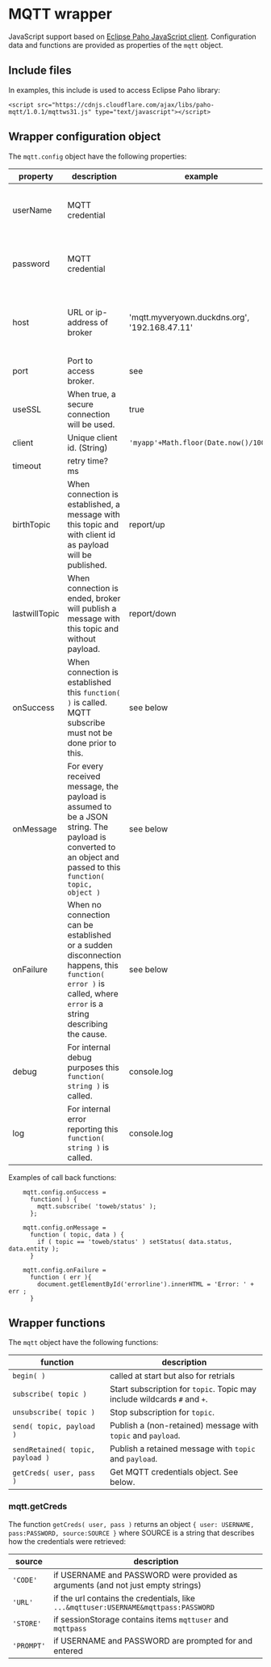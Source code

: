 # MQTT wrapper
JavaScript support based on [Eclipse Paho JavaScript client](https://github.com/eclipse/paho.mqtt.javascript).
Configuration data and functions are provided as properties of the `mqtt` object.

## Include files
In examples, this include is used to access Eclipse Paho library: 

`<script src="https://cdnjs.cloudflare.com/ajax/libs/paho-mqtt/1.0.1/mqttws31.js" type="text/javascript"></script>`

## Wrapper configuration object
The `mqtt.config` object have the following properties:

|property|description|example|conditions
|--------|-----------|-------|---------
|userName | MQTT credential   |       |required when broker access is restricted 
|password | MQTT credential   |       |required when broker access is restricted 
|host | URL or ip-address of broker   | 'mqtt.myveryown.duckdns.org', '192.168.47.11'      |required when MQTT broker access is restricted 
|port | Port to access broker.   | see  |required
|useSSL | When true, a secure connection will be used. | true      |required
|client | Unique client id. (String)  |  `'myapp'+Math.floor(Date.now()/1000)` | required
|timeout |retry time? ms          |       |2000 
|birthTopic | When connection is established, a message with this topic and with client id as payload will be published. | report/up  |optional
|lastwillTopic | When connection is ended, broker will publish a message with this topic and without payload.   | report/down  | optional
|onSuccess |When connection is established this `function( )` is called. MQTT subscribe must not be done prior to this. | see below | optional
|onMessage |For every received message, the payload is assumed to be a JSON string. The payload is converted to an object and passed to this `function( topic, object )` | see below | required
|onFailure |When no connection can be established or a sudden disconnection happens, this `function( error )` is called, where `error` is a string describing the cause. | see below | optional
|debug |For internal debug purposes this `function( string )` is called. | console.log | 
|log |For internal error reporting this `function( string )` is called. | console.log |

Examples of call back functions:

~~~
    mqtt.config.onSuccess = 
      function( ) {
        mqtt.subscribe( 'toweb/status' ); 
      };
     
    mqtt.config.onMessage = 
      function ( topic, data ) { 
        if ( topic == 'toweb/status' ) setStatus( data.status, data.entity ); 
      } 
      
    mqtt.config.onFailure = 
      function ( err ){
        document.getElementById('errorline').innerHTML = 'Error: ' + err ;
      } 
~~~

## Wrapper functions
The `mqtt` object have the following functions:

|function|description|
|--------|-----------|
|`begin( )` | called at start but also for retrials   |       
|`subscribe( topic )` | Start subscription for `topic`. Topic may include wildcards `#` and `+`.   |       
|`unsubscribe( topic )`  | Stop subscription for `topic`.  |       
|`send( topic, payload )`  | Publish a (non-retained) message with `topic` and `payload`.  |       
|`sendRetained( topic, payload )`  | Publish a retained message with `topic` and `payload`.  |       
|`getCreds( user, pass )`|Get MQTT credentials object. See below. |   

### mqtt.getCreds
The function `getCreds( user, pass )` returns an object `{ user: USERNAME, pass:PASSWORD, source:SOURCE }` where SOURCE is a string that describes how the credentials were retrieved: 

|source|description|
|--------|-----------|
|`'CODE'` | if USERNAME and PASSWORD were provided as arguments (and not just empty strings)|
|`'URL'` | if the url contains the credentials, like  `...&mqttuser:USERNAME&mqttpass:PASSWORD`|
|`'STORE'` | if sessionStorage contains items `mqttuser` and `mqttpass`|
|`'PROMPT'` | if USERNAME and PASSWORD are prompted for and entered|
